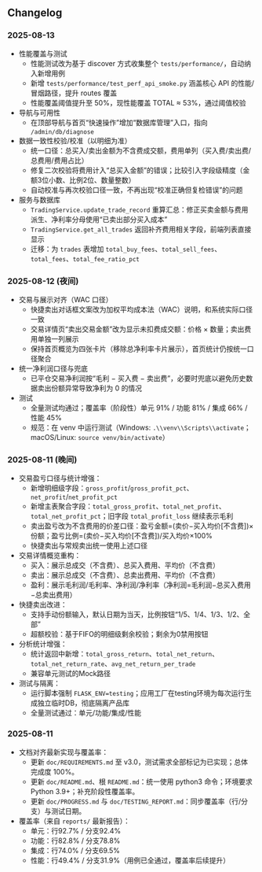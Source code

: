 ## Changelog

### 2025-08-13
- 性能覆盖与测试
  - 性能测试改为基于 discover 方式收集整个 `tests/performance/`，自动纳入新增用例
  - 新增 `tests/performance/test_perf_api_smoke.py` 涵盖核心 API 的性能/冒烟路径，提升 routes 覆盖
  - 性能覆盖阈值提升至 50%，现性能覆盖 TOTAL ≈ 53%，通过阈值校验
- 导航与可用性
  - 在顶部导航与首页“快速操作”增加“数据库管理”入口，指向 `/admin/db/diagnose`
- 数据一致性校验/校准（以明细为准）
  - 统一口径：总买入/卖出金额为不含费成交额，费用单列（买入费/卖出费/总费用/费用占比）
  - 修复二次校验将费用计入“总买入金额”的错误；比较引入字段级精度（金额3位小数、比例2位、数量整数）
  - 自动校准与再次校验口径一致，不再出现“校准正确但复检错误”的问题
- 服务与数据库
  - `TradingService.update_trade_record` 重算汇总：修正买卖金额与费用派生、净利率分母使用“已卖出部分买入成本”
  - `TradingService.get_all_trades` 返回补齐费用相关字段，前端列表直接显示
  - 迁移：为 `trades` 表增加 `total_buy_fees`、`total_sell_fees`、`total_fees`、`total_fee_ratio_pct`

### 2025-08-12 (夜间)
- 交易与展示对齐（WAC 口径）
  - 快捷卖出对话框文案改为加权平均成本法（WAC）说明，和系统实际口径一致
  - 交易详情页“卖出交易金额”改为显示未扣费成交额：价格 × 数量；卖出费用单独一列展示
  - 保持首页概览为四张卡片（移除总净利率卡片展示），首页统计仍按统一口径聚合
- 统一净利润口径与兜底
  - 已平仓交易净利润按“毛利 − 买入费 − 卖出费”，必要时兜底以避免历史数据卖出份额异常导致净利为 0 的情况
- 测试
  - 全量测试均通过；覆盖率（阶段性）单元 91% / 功能 81% / 集成 66% / 性能 45%
  - 规范：在 venv 中运行测试（Windows: `.\\venv\\Scripts\\activate`；macOS/Linux: `source venv/bin/activate`）

### 2025-08-11 (晚间)
- 交易盈亏口径与统计增强：
  - 新增明细级字段：`gross_profit`/`gross_profit_pct`、`net_profit`/`net_profit_pct`
  - 新增主表聚合字段：`total_gross_profit`、`total_net_profit`、`total_net_profit_pct`；旧字段 `total_profit_loss` 继续表示毛利
  - 卖出盈亏改为不含费用的价差口径：盈亏金额=(卖价−买入均价[不含费])×份额；盈亏比例=(卖价−买入均价[不含费])/买入均价×100%
  - 快捷卖出与常规卖出统一使用上述口径
- 交易详情概览重构：
  - 买入：展示总成交（不含费）、总买入费用、平均价（不含费）
  - 卖出：展示总成交（不含费）、总卖出费用、平均价（不含费）
  - 盈利：展示毛利润/毛利率、净利润/净利率（净利润=毛利润−总买入费用−总卖出费用）
- 快捷卖出改进：
  - 支持手动份额输入，默认日期为当天，比例按钮“1/5、1/4、1/3、1/2、全部”
  - 超额校验：基于FIFO的明细级剩余校验；剩余为0禁用按钮
- 分析统计增强：
  - 统计返回中新增：`total_gross_return`、`total_net_return`、`total_net_return_rate`、`avg_net_return_per_trade`
  - 兼容单元测试的Mock路径
- 测试与隔离：
  - 运行脚本强制 `FLASK_ENV=testing`；应用工厂在testing环境为每次运行生成独立临时DB，彻底隔离产品库
  - 全量测试通过：单元/功能/集成/性能

### 2025-08-11
- 文档对齐最新实现与覆盖率：
  - 更新 `doc/REQUIREMENTS.md` 至 v3.0，测试需求全部标记为已实现；总体完成度 100%。
  - 更新 `doc/README.md`、根 `README.md`：统一使用 python3 命令；环境要求 Python 3.9+；补充阶段性覆盖率。
  - 更新 `doc/PROGRESS.md` 与 `doc/TESTING_REPORT.md`：同步覆盖率（行/分支）与测试日期。
- 覆盖率（来自 `reports/` 最新报告）：
  - 单元：行92.7% / 分支92.4%
  - 功能：行82.8% / 分支78.8%
  - 集成：行74.0% / 分支69.5%
  - 性能：行49.4% / 分支31.9%（用例已全通过，覆盖率后续提升）


